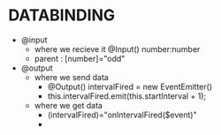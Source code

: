 # DATABINDING
* @input
    * where we recieve it @Input() number:number
    * parent : [number]="odd"
* @output 
    * where we send data  
        * @Output() intervalFired = new EventEmitter<number>()
        *  this.intervalFired.emit(this.startInterval + 1);
    * where we get data 
        * (intervalFired)="onIntervalFired($event)"
        *